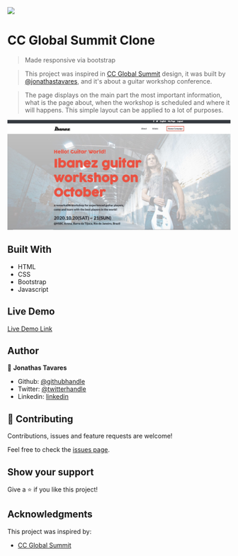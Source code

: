 ![](https://img.shields.io/badge/Microverse-blueviolet)

# CC Global Summit Clone

> Made responsive via bootstrap

> This project was inspired in [CC Global Summit](https://www.behance.net/gallery/29845175/CC-Global-Summit-2015) design, it was built by [@jonathastavares](https://github.com/jonathastavares), and it's about a guitar workshop conference.

> The page displays on the main part the most important information, what is the page about, when the workshop is scheduled and where it will happens. This simple layout can be applied to a lot of purposes.

![screenshot](/assets/images/screenshot.jpg)

## Built With

- HTML
- CSS
- Bootstrap
- Javascript

## Live Demo

[Live Demo Link](https://raw.githack.com/jonathastavares/HTML-Capstone/Conference-homepage/index.html)

## Author

👤 **Jonathas Tavares**

- Github: [@githubhandle](https://github.com/jonathastavares)
- Twitter: [@twitterhandle](https://twitter.com/jhstavares)
- Linkedin: [linkedin](https://www.linkedin.com/in/jonathas-tavares-24b8bba3/)

## 🤝 Contributing

Contributions, issues and feature requests are welcome!

Feel free to check the [issues page](https://github.com/jonathastavares/HTML-Capstone/issues).

## Show your support

Give a ⭐️ if you like this project!

## Acknowledgments

This project was inspired by:

- [CC Global Summit](https://www.behance.net/gallery/29845175/CC-Global-Summit-2015)
